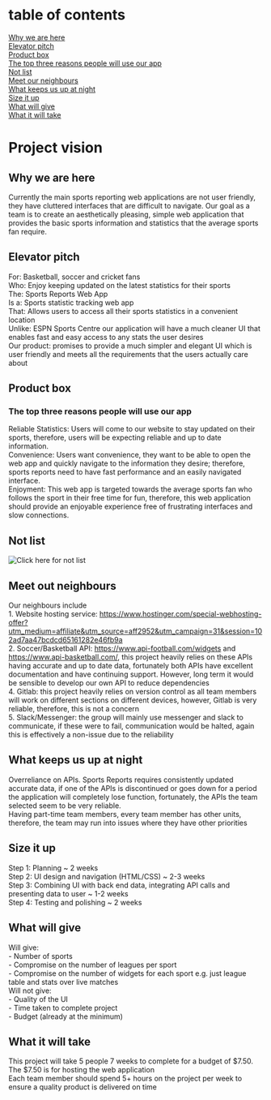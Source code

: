 # table of contents
[Why we are here](#Why-we-are-here)\
[Elevator pitch](#Elevator-pitch)\
[Product box](#Product-box)\
    [The top three reasons people will use our app](#The-top-three-reasons-people-will-use-our-app)\
[Not list](#Not-list)\
[Meet our neighbours](#Meet-our-neighbours)\
[What keeps us up at night](#What-keeps-us-up-at-night)\
[Size it up](#Size-it-up)\
[What will give](#What-will-give)\
[What it will take](#What-it-will-take)

# Project vision
## Why we are here
Currently the main sports reporting web applications are not user friendly, they have cluttered interfaces that are difficult to navigate. Our goal as a team is to create an aesthetically pleasing, simple web application that provides the basic sports information and statistics that the average sports fan require. 

## Elevator pitch
For: Basketball, soccer and cricket fans\
Who: Enjoy keeping updated on the latest statistics for their sports\
The: Sports Reports Web App\
Is a: Sports statistic tracking web app\
That: Allows users to access all their sports statistics in a convenient location  
Unlike: ESPN Sports Centre our application will have a much cleaner UI that enables fast and easy access to any stats the user desires\
Our product: promises to provide a much simpler and elegant UI which is user friendly and meets all the requirements that the users actually care about

## Product box
### The top three reasons people will use our app
Reliable Statistics: Users will come to our website to stay updated on their sports, therefore, users will be expecting reliable and up to date information. \
Convenience: Users want convenience, they want to be able to open the web app and quickly navigate to the information they desire; therefore, sports reports need to have fast performance and an easily navigated interface.\
Enjoyment: This web app is targeted towards the average sports fan who follows the sport in their free time for fun, therefore, this web application should provide an enjoyable experience free of frustrating interfaces and slow connections.

## Not list
![Click here for not list](https://git.infotech.monash.edu/fit2101-s2-2021-projects/mash0019/blob/master/Planning/Pictures/NotTable.PNG?)

## Meet out neighbours
Our neighbours include\
    1. Website hosting service: https://www.hostinger.com/special-webhosting-offer?utm_medium=affiliate&utm_source=aff2952&utm_campaign=31&session=102ad7aa47bcdcd65161282e46fb9a \
    2. Soccer/Basketball API: https://www.api-football.com/widgets and https://www.api-basketball.com/, this project heavily relies on these APIs having accurate and up to date data, fortunately both APIs have excellent documentation and have continuing support. However, long term it would be sensible to develop our own API to reduce dependencies\
    4. Gitlab: this project heavily relies on version control as all team members will work on different sections on different devices, however, Gitlab is very reliable, therefore, this is not a concern  
    5. Slack/Messenger: the group will mainly use messenger and slack to communicate, if these were to fail, communication would be halted, again this is effectively a non-issue due to the reliability  

## What keeps us up at night
Overreliance on APIs. Sports Reports requires consistently updated accurate data, if one of the APIs is discontinued or goes down for a period the application will completely lose function, fortunately, the APIs the team selected seem to be very reliable.   
Having part-time team members, every team member has other units, therefore, the team may run into issues where they have other priorities

## Size it up
Step 1: Planning ~ 2 weeks\
Step 2: UI design and navigation (HTML/CSS) ~ 2-3 weeks \
Step 3: Combining UI with back end data, integrating API calls and presenting data to user ~ 1-2 weeks \
Step 4: Testing and polishing ~ 2 weeks

## What will give
Will give:\
    - Number of sports \
    - Compromise on the number of leagues per sport \
    - Compromise on the number of widgets for each sport e.g. just league table and stats over live matches \
Will not give: \
    - Quality of the UI \
    - Time taken to complete project \
    - Budget (already at the minimum) 


## What it will take
This project will take 5 people 7 weeks to complete for a budget of $7.50. The $7.50 is for hosting the web application \
Each team member should spend 5+ hours on the project per week to ensure a quality product is delivered on time